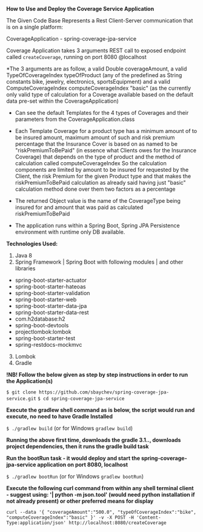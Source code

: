 **How to Use and Deploy the Coverage Service Application**

The Given Code Base Represents a Rest Client-Server communication that is on a single platform:

CoverageApplication - spring-coverage-jpa-service

Coverage Application takes 3 arguments REST call to exposed endpoint called `createCoverage`, running on port 8080 @localhost

*The 3 arguments are as follow, a valid Double coverageAmount, a valid TypeOfCoverageIndex typeOfProduct (any of the predefined as String constants bike, jewelry, electronics, sportsEquipment) and a valid ComputeCoverageIndex computeCoverageIndex "basic" (as the currently only valid type of calculation for a Coverage available based on the default data pre-set within the CoverageApplication)

- Can see the default Templates for the 4 types of Coverages and their parameters from the CoverageApplication.class
- Each Template Coverage for a product type has a minimum amount of to be insured amount, maximum amount of such and risk premium percentage that the Insurance Cover is based on as named to be "riskPremiumToBePaid" (in essence what Clients owes for the Insurance Coverage) that depends on the type of product and the method of calculation called computeCoverageIndex
    So the calculation components are limited by amount to be insured for requested by the Client, the risk Premium for the given Product type and that makes the riskPremiumToBePaid calculation as already said having just "basic" calculation method done over them two factors as a percentage
- The returned Object value is the name of the CoverageType being insured for and amount that was paid as calculated riskPremiumToBePaid

- The application runs within a Spring Boot, Spring JPA Persistence environment with runtime only DB available.

**Technologies Used:**

1. Java 8
2. Spring Framework | Spring Boot with following modules | and other libraries
 - spring-boot-starter-actuator
 - spring-boot-starter-hateoas
 - spring-boot-starter-validation
 - spring-boot-starter-web
 - spring-boot-starter-data-jpa
 - spring-boot-starter-data-rest
 - com.h2database:h2
 - spring-boot-devtools
 - projectlombok:lombok
 - spring-boot-starter-test
 - spring-restdocs-mockmvc
3. Lombok
4. Gradle


**!NB! Follow the below given as step by step instructions in order to run the Application(s)**

`$ git clone https://github.com/sbaychev/spring-coverage-jpa-service.git`
`$ cd spring-coverage-jpa-service`

**Execute the gradlew shell command as is below, the script would run and execute, no need to have Gradle Installed**

`$ ./gradlew build` (or for Windows `gradlew build`)

**Running the above first time, downloads the gradle 3.1.., downloads project dependencies, then it runs the gradle build task**

**Run the bootRun task - it would deploy and start the spring-coverage-jpa-service application on port 8080, localhost**

`$ ./gradlew bootRun` (or for Windows `gradlew bootRun`)

**Execute the following curl command from within any shell terminal client - suggest using: '| python -m json.tool' (would need python installation if not already present) or other preferred means for display**

`curl --data '{ "coverageAmount":"500.0", "typeOfCoverageIndex":"bike", "computeCoverageIndex":"basic" }' -v -X POST -H 'Content-Type:application/json' http://localhost:8080/createCoverage`

